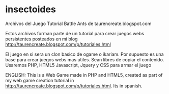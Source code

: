 insectoides
===========

Archivos del Juego Tutorial Battle Ants de taurencreate.blogspot.com

Estos archivos forman parte de un tutorial para crear juegos webs 
persistentes posteados en mi blog http://taurencreate.blogspot.com/p/tutoriales.html

El juego en si sera un clon basico de ogame o ikariam. Por supuesto es una base para crear
juegos webs mas utiles. Sean libres de copiar el contenido. Usaremos PHP, HTML5 Javascript, Jquery y CSS
para armar el juego

ENGLISH: This is a Web Game made in PHP and HTML5, created as part of my web game creation tutorial in 
http://taurencreate.blogspot.com/p/tutoriales.html. Its in spanish.